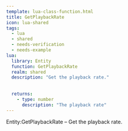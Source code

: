```yaml
---
template: lua-class-function.html
title: GetPlaybackRate
icon: lua-shared
tags:
  - lua
  - shared
  - needs-verification
  - needs-example
lua:
  library: Entity
  function: GetPlaybackRate
  realm: shared
  description: "Get the playback rate."
  
  
  returns:
    - type: number
      description: "The playback rate"
---
```


<div class="lua__search__keywords">
Entity:GetPlaybackRate &#x2013; Get the playback rate.
</div>
